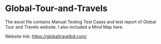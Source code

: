 # Global-Tour-and-Travels

The excel file contains Manual Testing Test Cases and test report of Global Tour and Travels website. I also included a Mind Map here.

Website link: https://globaltravelbd.com/

